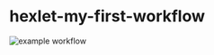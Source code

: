# hexlet-my-first-workflow

![example workflow](https://github.com/ArtemKaPetrakov/hexlet-my-first-workflow/blob/main/.github/workflows/say-hello.yml)